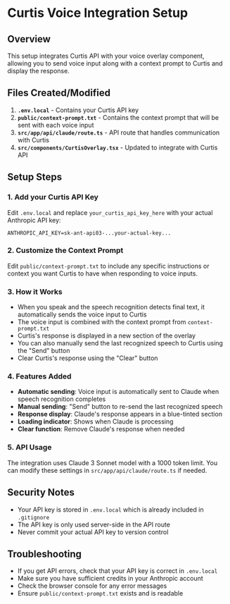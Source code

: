 # Curtis Voice Integration Setup

## Overview
This setup integrates Curtis API with your voice overlay component, allowing you to send voice input along with a context prompt to Curtis and display the response.

## Files Created/Modified

1. **`.env.local`** - Contains your Curtis API key
2. **`public/context-prompt.txt`** - Contains the context prompt that will be sent with each voice input
3. **`src/app/api/claude/route.ts`** - API route that handles communication with Curtis
4. **`src/components/CurtisOverlay.tsx`** - Updated to integrate with Curtis API

## Setup Steps

### 1. Add your Curtis API Key
Edit `.env.local` and replace `your_curtis_api_key_here` with your actual Anthropic API key:
```
ANTHROPIC_API_KEY=sk-ant-api03-...your-actual-key...
```

### 2. Customize the Context Prompt
Edit `public/context-prompt.txt` to include any specific instructions or context you want Curtis to have when responding to voice inputs.

### 3. How it Works
- When you speak and the speech recognition detects final text, it automatically sends the voice input to Curtis
- The voice input is combined with the context prompt from `context-prompt.txt`
- Curtis's response is displayed in a new section of the overlay
- You can also manually send the last recognized speech to Curtis using the "Send" button
- Clear Curtis's response using the "Clear" button

### 4. Features Added
- **Automatic sending**: Voice input is automatically sent to Claude when speech recognition completes
- **Manual sending**: "Send" button to re-send the last recognized speech
- **Response display**: Claude's response appears in a blue-tinted section
- **Loading indicator**: Shows when Claude is processing
- **Clear function**: Remove Claude's response when needed

### 5. API Usage
The integration uses Claude 3 Sonnet model with a 1000 token limit. You can modify these settings in `src/app/api/claude/route.ts` if needed.

## Security Notes
- Your API key is stored in `.env.local` which is already included in `.gitignore`
- The API key is only used server-side in the API route
- Never commit your actual API key to version control

## Troubleshooting
- If you get API errors, check that your API key is correct in `.env.local`
- Make sure you have sufficient credits in your Anthropic account
- Check the browser console for any error messages
- Ensure `public/context-prompt.txt` exists and is readable
